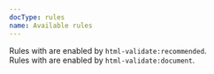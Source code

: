 ```yaml
---
docType: rules
name: Available rules
---
```


Rules with <span class="fa fa-check"></span> are enabled by
`html-validate:recommended`.<br>
Rules with <span class="fa fa-file-text-o"></span> are enabled by
`html-validate:document`.
